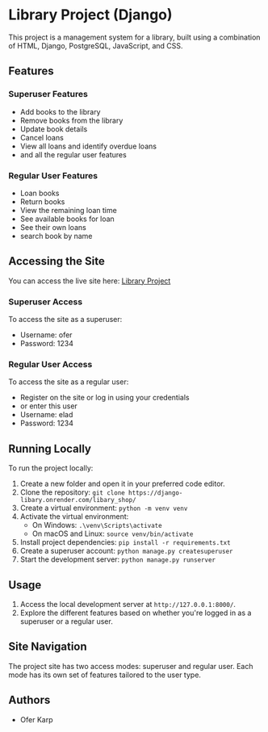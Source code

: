 # Library Project (Django)

This project is a management system for a library, built using a combination of HTML, Django, PostgreSQL, JavaScript, and CSS.

## Features

### Superuser Features
- Add books to the library
- Remove books from the library
- Update book details
- Cancel loans
- View all loans and identify overdue loans
- and all the regular user features

### Regular User Features
- Loan books
- Return books
- View the remaining loan time
- See available books for loan
- See their own loans
- search book by name

## Accessing the Site

You can access the live site here: [Library Project](https://django-libary.onrender.com/libary_shop/)

### Superuser Access
To access the site as a superuser:
- Username: ofer
- Password: 1234

### Regular User Access
To access the site as a regular user:
- Register on the site or log in using your credentials
- or enter this user
- Username: elad
- Password: 1234

## Running Locally

To run the project locally:
1. Create a new folder and open it in your preferred code editor.
2. Clone the repository: `git clone https://django-libary.onrender.com/libary_shop/`
3. Create a virtual environment: `python -m venv venv`
4. Activate the virtual environment:
   - On Windows: `.\venv\Scripts\activate`
   - On macOS and Linux: `source venv/bin/activate`
5. Install project dependencies: `pip install -r requirements.txt`
6. Create a superuser account: `python manage.py createsuperuser`
7. Start the development server: `python manage.py runserver`

## Usage

1. Access the local development server at `http://127.0.0.1:8000/`.
2. Explore the different features based on whether you're logged in as a superuser or a regular user.

## Site Navigation

The project site has two access modes: superuser and regular user. Each mode has its own set of features tailored to the user type.


## Authors

- Ofer Karp

